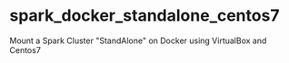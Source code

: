 # spark_docker_standalone_centos7
Mount a Spark Cluster "StandAlone" on Docker using VirtualBox and Centos7
